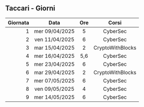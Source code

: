 ## Taccari - Giorni

|Giornata| Data | Ore | Corsi |
|--:|:-:|:-:|:-:|
|1|mer 09/04/2025|5|CyberSec|
|2|ven 11/04/2025|6|CyberSec|
|3|mar 15/04/2025|2|CryptoWithBlocks|
|4|mer 16/04/2025|5,6|CyberSec|
|5|mer 23/04/2025|6|CyberSec|
|6|mar 29/04/2025|2|CryptoWithBlocks|
|7|mer 07/05/2025|6|CyberSec|
|8|ven 09/05/2025|4|CyberSec|
|9|mer 14/05/2025|6|CyberSec|



